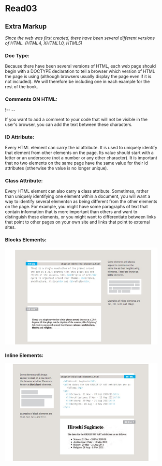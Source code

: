 # Read03

## Extra Markup
*Since the web was first created, there have been several different versions of HTML. (HTML4, XHTML1.0, HTML5)*

### Doc Type:
Because there have been several versions of HTML, each web page should begin with a DOCTYPE declaration to tell a browser which version of HTML the page is using (although browsers usually display the page even if it is not included). We will therefore be including one in each example for the rest of the book.

###  Comments ON HTML:
  !-- --
  
If you want to add a comment to your code that will not be visible in the user's browser, you can add the text between these characters.

### ID Attribute:
Every HTML element can carry the id attribute. It is used to uniquely identify that element from other elements on the page. Its value should start with a letter
or an underscore (not a number or any other character). It is important that no two elements on the same page have the same value for their id
attributes (otherwise the value is no longer unique).

### Class Attribute:
Every HTML element can also carry a class attribute. Sometimes, rather than uniquely identifying one element within a document, you will want a way to identify 
several elementsn as being different from the other elements on the page. For example, you might have some paragraphs of text that contain information that is more
important than others and want to distinguish these elements, or you might want to differentiate between links that point to other pages on your own site and links
that point to external sites.

### Blocks Elements:
![ph](cc.jpg)

### Inline Elements:
![PH](ee.jpg)


